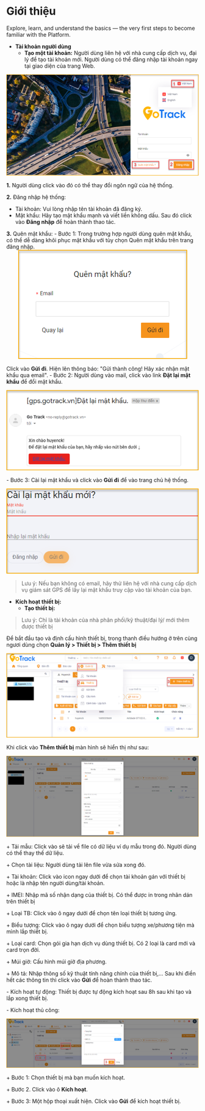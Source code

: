 # Giới thiệu
Explore, learn, and understand the basics — the very first steps to become familiar with the Platform.

* **Tài khoản người dùng**
     * **Tạo một tài khoản:** 
Người dùng liên hệ với nhà cung cấp dịch vụ, đại lý để tạo tài khoản mới.
Người dùng có thể đăng nhập tài khoản ngay tại giao diện của trang Web.

<span style="display:block;text-align:center">![Interface Web](/docs/assets/images/get-started/GPS-gotrack_Login.png)

**1.** Người dùng click vào đó có thể thay đổi ngôn ngữ của hệ thống.

**2.** Đăng nhập hệ thống: 
- Tài khoản: Vui lòng nhập tên tài khoản đã đăng ký.
- Mật khẩu: Hãy tạo mật khẩu mạnh và viết liền không dấu.
Sau đó click vào **Đăng nhập** để hoàn thành thao tác. 

**3.** Quên mật khẩu: 
 \- Bước 1: Trong trường hợp người dùng quên mật khẩu, có thể dễ dàng khôi phục mật khẩu với tùy chọn Quên mật khẩu trên trang đăng nhập. 
<span style="display:block;text-align:center">![Restoring a forgotten password](/docs/assets/images/get-started/forget-password.png)

Click vào **Gửi đi**. Hiện lên thông báo: "Gửi thành công! Hãy xác nhận mật khẩu qua email".
\- Bước 2: Người dùng vào mail, click vào link **Đặt lại mật khẩu** để đổi mật khẩu.

<span style="display:block;text-align:center">![Restoring a forgotten password](/docs/assets/images/get-started/mail_reset-password.png)

\- Bước 3: Cài lại mật khẩu và click vào **Gửi đi** để vào trang chủ hệ thống.

<span style="display:block;text-align:center">![Restoring a forgotten password ](/docs/assets/images/get-started/reset-password.png)

> Lưu ý: Nếu bạn không có  email, hãy thử liên hệ với nhà cung cấp dịch vụ giám sát GPS để lấy lại mật khẩu truy cập vào tài khoản của bạn.
* **Kích hoạt thiết bị:**
  * **Tạo thiết bị:**

> Lưu ý: Chỉ là tài khoản của nhà phân phối/kỹ thuật/đại lý/ mới thêm được thiết bị

Để bắt đầu tạo và định cấu hình thiết bị, trong thanh điều hướng ở trên cùng ngươi dùng chọn **Quản lý > Thiết bị > Thêm thiết bị**  

<span style="display:block;text-align:center">![Manage device ](/docs/assets/images/get-started/manage-device.png)

Khi click vào **Thêm thiết bị** màn hình sẽ hiển thị như sau:

<span style="display:block;text-align:center">![add device ](/docs/assets/images/get-started/add-device.png)
 
  \+ Tải mẫu: Click vào sẽ tải về file có dữ liệu ví dụ mẫu trong đó. Người dùng có thể thay thế dữ liệu.

  \+ Chọn tài liệu: Người dùng tải lên file vừa sửa xong đó.

  \+ Tài khoản: Click vào icon ngay dưới để chọn tài khoản gán với thiết bị hoặc là nhập tên người dùng/tài khoản.

  \+ IMEI: Nhập mã số nhận dạng của thiết bị. Có thể được in trong nhãn dán trên thiết bị

  \+ Loại TB: Click vào ô ngay dưới để chọn tên loại thiết bị tương ứng.

  \+ Biểu tượng: Click vào ô ngay dưới để chọn biểu tượng xe/phương tiện mà mình lắp thiết bị.

  \+ Loại card: Chọn gói gia hạn dịch vụ dùng thiết bị. Có 2 loại là card mới và card trọn đời.

  \+ Múi giờ: Cấu hình múi giờ địa phương. 

  \+ Mô tả: Nhập thông số kỹ thuật tính năng chính của thiết bị,...
        Sau khi điền hết các thông tin thì click vào **Gửi** để hoàn thành thao tác.

\- Kích hoạt tự động: Thiết bị được tự động kích hoạt sau 8h sau khi tạo và lắp xong thiết bị.

\- Kích hoạt thủ công:
     
<span style="display:block;text-align:center">![active device ](/docs/assets/images/get-started/active-device.png)

  \+ Bước 1: Chọn thiết bị mà bạn muốn kích hoạt.

  \+ Bước 2. Click vào ô **Kích hoạt**.

  \+ Bước 3: Một hộp thoại xuất hiện. Click vào **Gửi** để kích hoạt thiết bị.

